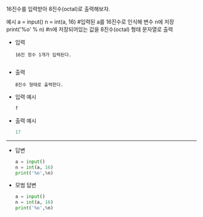 16진수를 입력받아 8진수(octal)로 출력해보자.

예시
a = input()
n = int(a, 16)   #입력된 a를 16진수로 인식해 변수 n에 저장
print('%o' % n) #n에 저장되어있는 값을 8진수(octal) 형태 문자열로 출력



- 입력

  ```
  16진 정수 1개가 입력된다.
  
  
  ```
  
- 출력

  ```
  8진수 형태로 출력한다.
  ```

- 입력 예시

  ``` python
  f
  ```
  
  
  
- 출력 예시

  ```python
  17
  ```

  

---

- 답변 

  ``` python
  a = input()
  n = int(a, 16)
  print('%o',%n)
  ```
  
  
  
- 모범 답변

  ``` python
  a = input()
  n = int(a, 16)
  print('%o',%n)
  
  ```
  
  